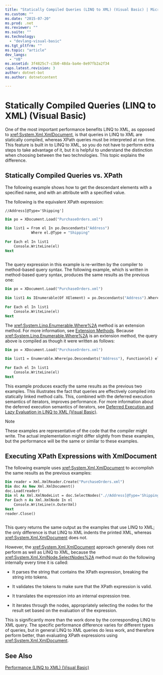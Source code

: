 ```yaml
---
title: "Statically Compiled Queries (LINQ to XML) (Visual Basic) | Microsoft Docs"
ms.custom: ""
ms.date: "2015-07-20"
ms.prod: .net
ms.reviewer: ""
ms.suite: ""
ms.technology: 
  - "devlang-visual-basic"
ms.tgt_pltfrm: ""
ms.topic: "article"
dev_langs: 
  - "VB"
ms.assetid: 3f4825c7-c3b0-48da-ba4e-8e97fb2a2f34
caps.latest.revision: 3
author: dotnet-bot
ms.author: dotnetcontent

---
```

# Statically Compiled Queries (LINQ to XML) (Visual Basic)
One of the most important performance benefits LINQ to XML, as opposed to <xref:System.Xml.XmlDocument>, is that queries in LINQ to XML are statically compiled, whereas XPath queries must be interpreted at run time. This feature is built in to LINQ to XML, so you do not have to perform extra steps to take advantage of it, but it is helpful to understand the distinction when choosing between the two technologies. This topic explains the difference.  
  
## Statically Compiled Queries vs. XPath  
 The following example shows how to get the descendant elements with a specified name, and with an attribute with a specified value.  
  
 The following is the equivalent XPath expression:  
  
```  
//Address[@Type='Shipping']  
```  
  
```vb  
Dim po = XDocument.Load("PurchaseOrders.xml")  
  
Dim list1 = From el In po.Descendants("Address")  
            Where el.@Type = "Shipping"  
  
For Each el In list1  
    Console.WriteLine(el)  
Next  
  
```  
  
 The query expression in this example is re-written by the compiler to method-based query syntax. The following example, which is written in method-based query syntax, produces the same results as the previous one:  
  
```vb  
Dim po = XDocument.Load("PurchaseOrders.xml")  
  
Dim list1 As IEnumerable(Of XElement) = po.Descendants("Address").Where(Function(el) el.@Type = "Shipping")  
  
For Each el In list1  
    Console.WriteLine(el)  
Next   
```  
  
 The <xref:System.Linq.Enumerable.Where%2A> method is an extension method. For more information, see [Extension Methods](../../../../csharp/programming-guide/classes-and-structs/extension-methods.md). Because <xref:System.Linq.Enumerable.Where%2A> is an extension method, the query above is compiled as though it were written as follows:  
  
```vb  
Dim po = XDocument.Load("PurchaseOrders.xml")  
  
Dim list1 = Enumerable.Where(po.Descendants("Address"), Function(el) el.@Type = "Shipping")  
  
For Each el In list1  
    Console.WriteLine(el)  
Next  
```  
  
 This example produces exactly the same results as the previous two examples. This illustrates the fact that queries are effectively compiled into statically linked method calls. This, combined with the deferred execution semantics of iterators, improves performance. For more information about the deferred execution semantics of iterators, see [Deferred Execution and Lazy Evaluation in LINQ to XML (Visual Basic)](../../../../visual-basic/programming-guide/concepts/linq/deferred-execution-and-lazy-evaluation-in-linq-to-xml.md).  
  
> [!NOTE]
>  These examples are representative of the code that the compiler might write. The actual implementation might differ slightly from these examples, but the performance will be the same or similar to these examples.  
  
## Executing XPath Expressions with XmlDocument  
 The following example uses <xref:System.Xml.XmlDocument> to accomplish the same results as the previous examples:  
  
```vb  
Dim reader = Xml.XmlReader.Create("PurchaseOrders.xml")  
Dim doc As New Xml.XmlDocument()  
doc.Load(reader)  
Dim nl As Xml.XmlNodeList = doc.SelectNodes(".//Address[@Type='Shipping']")  
For Each n As Xml.XmlNode In nl  
    Console.WriteLine(n.OuterXml)  
Next  
reader.Close()  
  
```  
  
 This query returns the same output as the examples that use LINQ to XML; the only difference is that LINQ to XML indents the printed XML, whereas <xref:System.Xml.XmlDocument> does not.  
  
 However, the <xref:System.Xml.XmlDocument> approach generally does not perform as well as LINQ to XML, because the <xref:System.Xml.XmlNode.SelectNodes%2A> method must do the following internally every time it is called:  
  
-   It parses the string that contains the XPath expression, breaking the string into tokens.  
  
-   It validates the tokens to make sure that the XPath expression is valid.  
  
-   It translates the expression into an internal expression tree.  
  
-   It iterates through the nodes, appropriately selecting the nodes for the result set based on the evaluation of the expression.  
  
 This is significantly more than the work done by the corresponding LINQ to XML query. The specific performance difference varies for different types of queries, but in general LINQ to XML queries do less work, and therefore perform better, than evaluating XPath expressions using <xref:System.Xml.XmlDocument>.  
  
## See Also  
 [Performance (LINQ to XML) (Visual Basic)](../../../../visual-basic/programming-guide/concepts/linq/performance-linq-to-xml.md)